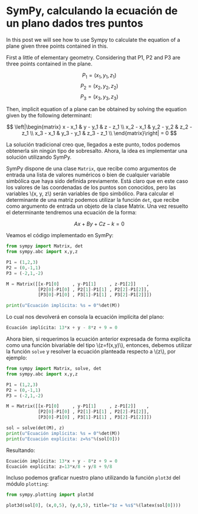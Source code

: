 # SymPy, calculando la ecuación de un plano dados tres puntos

In this post we will see how to use Sympy to calculate the equation of a plane 
given three points contained in this.

First a little of elementary geometry. Considering that P1, P2 and P3 are three 
points contained in the plane.

$$ P_1 = (x_1, y_1, z_1) $$
$$ P_2 = (x_2, y_2, z_2) $$
$$ P_3 = (x_3, y_3, z_3) $$

Then, implicit equation of a plane can be obtained by solving the equation given by the following determinant:

$$
\left|\begin{matrix}
x - x_1 & y - y_1 & z - z_1 \\
x_2 - x_1 & y_2 - y_2 & z_2 - z_1 \\
x_3 - x_1 & y_3 - y_1 & z_3 - z_1 \\
\end{matrix}\right| = 0
$$

La solución tradicional creo que, llegados a este punto, todos podemos obtenerla sin ningún tipo de sobresalto. Ahora, 
la idea es implementar una solución utilizando SymPy. 

SymPy dispone de una clase `Matrix`, que recibe como argumentos de entrada una lista de valores numéricos o bien 
de cualquier variable simbólica que haya sido definida previamente. Está claro que en este caso los valores 
de las coordenadas de los puntos son conocidos, pero las variables \\(x, y, z\\) serán variables de tipo simbólico. 
Para calcular el determinante de una matriz podemos utilizar la función `det`, que recibe como argumento de entrada 
un objeto de la clase Matrix. Una vez resuelto el determinante tendremos una ecuación de la forma:

$$ Ax + By + Cz - k = 0 $$

Veamos el código implementado en SymPy:

```python
from sympy import Matrix, det
from sympy.abc import x,y,z

P1 = (1,2,3)
P2 = (0,-1,1)
P3 = (-2,1,-2)

M = Matrix([[x-P1[0]     , y-P1[1]     , z-P1[2]]    ,
		    [P2[0]-P1[0] , P2[1]-P1[1] , P2[2]-P1[2]],
		    [P3[0]-P1[0] , P3[1]-P1[1] , P3[2]-P1[2]]])

print(u"Ecuación implícita: %s = 0"%det(M))
```

Lo cual nos devolverá en consola la ecuación implícita del plano:

```python
Ecuación implícita: 13*x + y - 8*z + 9 = 0
```

Ahora bien, si requerimos la ecuación anterior expresada de forma explícita como una función bivariable del tipo 
\\(z=f(x,y)\\), entonces, debemos utilizar la función `solve` y resolver la ecuación planteada respecto a  \\(z\\), por ejemplo:

```python
from sympy import Matrix, solve, det
from sympy.abc import x,y,z

P1 = (1,2,3)
P2 = (0,-1,1)
P3 = (-2,1,-2)

M = Matrix([[x-P1[0]     , y-P1[1]     , z-P1[2]]    ,
		    [P2[0]-P1[0] , P2[1]-P1[1] , P2[2]-P1[2]],
		    [P3[0]-P1[0] , P3[1]-P1[1] , P3[2]-P1[2]]])

sol = solve(det(M), z)
print(u"Ecuación implícita: %s = 0"%det(M))
print(u"Ecuación explícita: z=%s"%(sol[0]))
```

Resultando:

```python
Ecuación implícita: 13*x + y - 8*z + 9 = 0
Ecuación explícita: z=13*x/8 + y/8 + 9/8
```

Incluso podemos graficar nuestro plano utilizando la función `plot3d` del módulo `plotting`:

```python
from sympy.plotting import plot3d

plot3d(sol[0], (x,0,5), (y,0,5), title="$z = %s$"%(latex(sol[0])))
```


